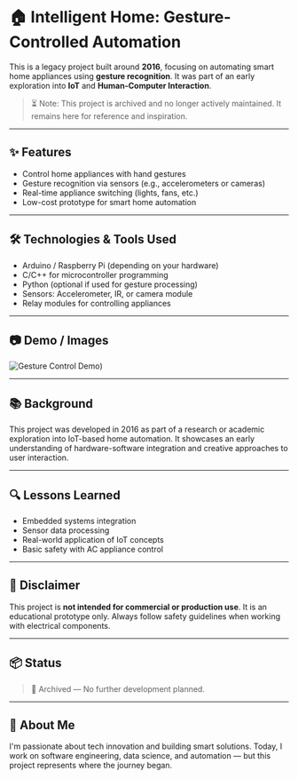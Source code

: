 # 🏠 Intelligent Home: Gesture-Controlled Automation

This is a legacy project built around **2016**, focusing on automating smart home appliances using **gesture recognition**. It was part of an early exploration into **IoT** and **Human-Computer Interaction**.

> ⏳ Note: This project is archived and no longer actively maintained. It remains here for reference and inspiration.

---

## ✨ Features

- Control home appliances with hand gestures
- Gesture recognition via sensors (e.g., accelerometers or cameras)
- Real-time appliance switching (lights, fans, etc.)
- Low-cost prototype for smart home automation

---

## 🛠️ Technologies & Tools Used

- Arduino / Raspberry Pi (depending on your hardware)
- C/C++ for microcontroller programming
- Python (optional if used for gesture processing)
- Sensors: Accelerometer, IR, or camera module
- Relay modules for controlling appliances

---

## 📷 Demo / Images

![Gesture Control Demo](https://imgur.com/a/NjSLLlW))


---

## 📚 Background

This project was developed in 2016 as part of a research or academic exploration into IoT-based home automation. It showcases an early understanding of hardware-software integration and creative approaches to user interaction.

---

## 🔍 Lessons Learned

- Embedded systems integration
- Sensor data processing
- Real-world application of IoT concepts
- Basic safety with AC appliance control

---

## 🚫 Disclaimer

This project is **not intended for commercial or production use**. It is an educational prototype only. Always follow safety guidelines when working with electrical components.

---

## 📦 Status

> 📌 Archived — No further development planned.

---

## 🙋 About Me

I'm passionate about tech innovation and building smart solutions. Today, I work on software engineering, data science, and automation — but this project represents where the journey began.
